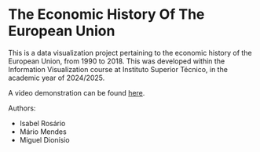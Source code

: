 # The Economic History Of The European Union

This is a data visualization project pertaining to the economic history of the European Union, from 1990 to 2018. This was developed within the Information Visualization course at Instituto Superior Técnico, in the academic year of 2024/2025.

A video demonstration can be found [here](https://www.youtube.com/watch?v=uNtNN_vjtng).

Authors:
- Isabel Rosário
- Mário Mendes
- Miguel Dionísio
